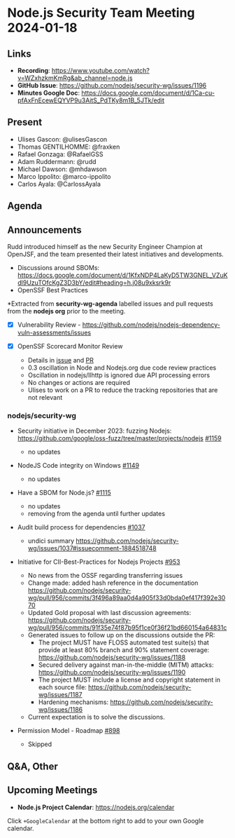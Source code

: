 # Node.js Security Team Meeting 2024-01-18

## Links

* **Recording**:  https://www.youtube.com/watch?v=WZxhzkmKmRg&ab_channel=node.js
* **GitHub Issue**: https://github.com/nodejs/security-wg/issues/1196
* **Minutes Google Doc**: https://docs.google.com/document/d/1Ca-cu-pfAxFnEcewEQYVP9u3AitS_PdTKy8m1B_5JTk/edit

## Present

* Ulises Gascon: @ulisesGascon
* Thomas GENTILHOMME: @fraxken
* Rafael Gonzaga: @RafaelGSS
* Adam Ruddermann: @rudd
* Michael Dawson: @mhdawson
* Marco Ippolito: @marco-ippolito
* Carlos Ayala: @CarlossAyala

## Agenda

## Announcements

Rudd introduced himself as the new Security Engineer Champion at OpenJSF, and the team presented their latest initiatives and developments.
- Discussions around SBOMs: https://docs.google.com/document/d/1KfxNDP4LaKyD5TW3GNEL_VZuKdl9UzuTOfcKgZ3D3bY/edit#heading=h.j08u9xksrk9r
- OpenSSF Best Practices

*Extracted from **security-wg-agenda** labelled issues and pull requests from the **nodejs org** prior to the meeting.

- [X] Vulnerability Review - https://github.com/nodejs/nodejs-dependency-vuln-assessments/issues

- [X] OpenSSF Scorecard Monitor Review
  - Details in [issue](https://github.com/nodejs/security-wg/issues/1200) and [PR](https://github.com/nodejs/security-wg/pull/1201)
  - 0.3 oscillation in Node and Nodejs.org due code review practices
  - Oscillation in nodejs/llhttp is ignored due API processing errors
  - No changes or actions are required
  - Ulises to work on a PR to reduce the tracking repositories that are not relevant 


### nodejs/security-wg

* Security initiative in December 2023: fuzzing Nodejs: https://github.com/google/oss-fuzz/tree/master/projects/nodejs 
[#1159](https://github.com/nodejs/security-wg/issues/1159)
  * no updates

* NodeJS Code integrity on Windows [#1149](https://github.com/nodejs/security-wg/issues/1149)
  * no updates

* Have a SBOM for Node.js? [#1115](https://github.com/nodejs/security-wg/issues/1115)
  * no updates
  * removing from the agenda until further updates

* Audit build process for dependencies [#1037](https://github.com/nodejs/security-wg/issues/1037)
  * undici summary https://github.com/nodejs/security-wg/issues/1037#issuecomment-1884518748 

* Initiative for CII-Best-Practices for Nodejs Projects [#953](https://github.com/nodejs/security-wg/issues/953)
  * No news from the OSSF regarding transferring issues  
  * Change made: added hash reference in the documentation https://github.com/nodejs/security-wg/pull/956/commits/3f496a89aa0d4a905f33d0bda0ef417f392e3070
  * Updated Gold proposal with last discussion agreements: https://github.com/nodejs/security-wg/pull/956/commits/91f35e74f87b95f1ce0f36f21bd660154a64831c
  * Generated issues to follow up on the discussions outside the PR:
     * The project MUST have FLOSS automated test suite(s) that provide at least 80% branch and 90% statement coverage: https://github.com/nodejs/security-wg/issues/1188
     * Secured delivery against man-in-the-middle (MITM) attacks: https://github.com/nodejs/security-wg/issues/1190
     * The project MUST include a license and copyright statement in each source file: https://github.com/nodejs/security-wg/issues/1187
     * Hardening mechanisms: https://github.com/nodejs/security-wg/issues/1186
  * Current expectation is to solve the discussions.

* Permission Model - Roadmap [#898](https://github.com/nodejs/security-wg/issues/898)
  * Skipped



## Q&A, Other

## Upcoming Meetings

* **Node.js Project Calendar**: <https://nodejs.org/calendar>

Click `+GoogleCalendar` at the bottom right to add to your own Google calendar.

